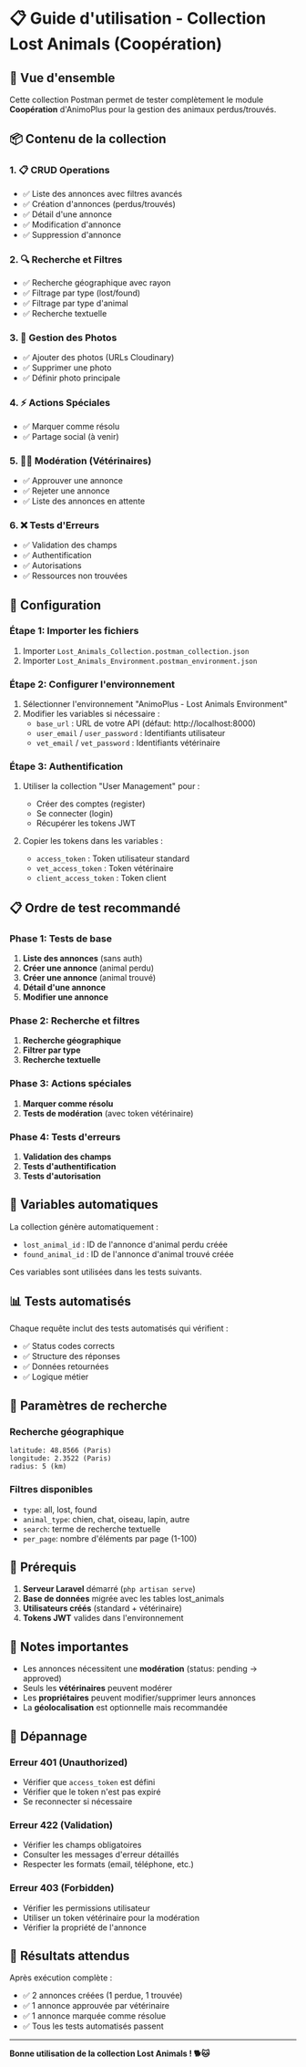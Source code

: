 # 📋 Guide d'utilisation - Collection Lost Animals (Coopération)

## 🎯 Vue d'ensemble

Cette collection Postman permet de tester complètement le module **Coopération** d'AnimoPlus pour la gestion des animaux perdus/trouvés.

## 📦 Contenu de la collection

### 1. **📋 CRUD Operations**
- ✅ Liste des annonces avec filtres avancés
- ✅ Création d'annonces (perdus/trouvés)
- ✅ Détail d'une annonce
- ✅ Modification d'annonce
- ✅ Suppression d'annonce

### 2. **🔍 Recherche et Filtres**
- ✅ Recherche géographique avec rayon
- ✅ Filtrage par type (lost/found)
- ✅ Filtrage par type d'animal
- ✅ Recherche textuelle

### 3. **📸 Gestion des Photos**
- ✅ Ajouter des photos (URLs Cloudinary)
- ✅ Supprimer une photo
- ✅ Définir photo principale

### 4. **⚡ Actions Spéciales**
- ✅ Marquer comme résolu
- ✅ Partage social (à venir)

### 5. **👨‍⚕️ Modération (Vétérinaires)**
- ✅ Approuver une annonce
- ✅ Rejeter une annonce
- ✅ Liste des annonces en attente

### 6. **❌ Tests d'Erreurs**
- ✅ Validation des champs
- ✅ Authentification
- ✅ Autorisations
- ✅ Ressources non trouvées

## 🚀 Configuration

### Étape 1: Importer les fichiers
1. Importer `Lost_Animals_Collection.postman_collection.json`
2. Importer `Lost_Animals_Environment.postman_environment.json`

### Étape 2: Configurer l'environnement
1. Sélectionner l'environnement "AnimoPlus - Lost Animals Environment"
2. Modifier les variables si nécessaire :
   - `base_url` : URL de votre API (défaut: http://localhost:8000)
   - `user_email` / `user_password` : Identifiants utilisateur
   - `vet_email` / `vet_password` : Identifiants vétérinaire

### Étape 3: Authentification
1. Utiliser la collection "User Management" pour :
   - Créer des comptes (register)
   - Se connecter (login)
   - Récupérer les tokens JWT

2. Copier les tokens dans les variables :
   - `access_token` : Token utilisateur standard
   - `vet_access_token` : Token vétérinaire
   - `client_access_token` : Token client

## 📋 Ordre de test recommandé

### Phase 1: Tests de base
1. **Liste des annonces** (sans auth)
2. **Créer une annonce** (animal perdu)
3. **Créer une annonce** (animal trouvé)
4. **Détail d'une annonce**
5. **Modifier une annonce**

### Phase 2: Recherche et filtres
1. **Recherche géographique**
2. **Filtrer par type**
3. **Recherche textuelle**

### Phase 3: Actions spéciales
1. **Marquer comme résolu**
2. **Tests de modération** (avec token vétérinaire)

### Phase 4: Tests d'erreurs
1. **Validation des champs**
2. **Tests d'authentification**
3. **Tests d'autorisation**

## 🧪 Variables automatiques

La collection génère automatiquement :
- `lost_animal_id` : ID de l'annonce d'animal perdu créée
- `found_animal_id` : ID de l'annonce d'animal trouvé créée

Ces variables sont utilisées dans les tests suivants.

## 📊 Tests automatisés

Chaque requête inclut des tests automatisés qui vérifient :
- ✅ Status codes corrects
- ✅ Structure des réponses
- ✅ Données retournées
- ✅ Logique métier

## 🔧 Paramètres de recherche

### Recherche géographique
```
latitude: 48.8566 (Paris)
longitude: 2.3522 (Paris)
radius: 5 (km)
```

### Filtres disponibles
- `type`: all, lost, found
- `animal_type`: chien, chat, oiseau, lapin, autre
- `search`: terme de recherche textuelle
- `per_page`: nombre d'éléments par page (1-100)

## 🚨 Prérequis

1. **Serveur Laravel** démarré (`php artisan serve`)
2. **Base de données** migrée avec les tables lost_animals
3. **Utilisateurs créés** (standard + vétérinaire)
4. **Tokens JWT** valides dans l'environnement

## 📝 Notes importantes

- Les annonces nécessitent une **modération** (status: pending → approved)
- Seuls les **vétérinaires** peuvent modérer
- Les **propriétaires** peuvent modifier/supprimer leurs annonces
- La **géolocalisation** est optionnelle mais recommandée

## 🐛 Dépannage

### Erreur 401 (Unauthorized)
- Vérifier que `access_token` est défini
- Vérifier que le token n'est pas expiré
- Se reconnecter si nécessaire

### Erreur 422 (Validation)
- Vérifier les champs obligatoires
- Consulter les messages d'erreur détaillés
- Respecter les formats (email, téléphone, etc.)

### Erreur 403 (Forbidden)
- Vérifier les permissions utilisateur
- Utiliser un token vétérinaire pour la modération
- Vérifier la propriété de l'annonce

## 🎯 Résultats attendus

Après exécution complète :
- ✅ 2 annonces créées (1 perdue, 1 trouvée)
- ✅ 1 annonce approuvée par vétérinaire
- ✅ 1 annonce marquée comme résolue
- ✅ Tous les tests automatisés passent

---

**Bonne utilisation de la collection Lost Animals ! 🐕🐱**

